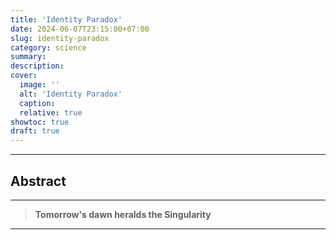 ```yaml
---
title: 'Identity Paradox'
date: 2024-06-07T23:15:00+07:00
slug: identity-paradox
category: science
summary:
description:
cover:
  image: ''
  alt: 'Identity Paradox'
  caption:
  relative: true
showtoc: true
draft: true
---
```


---

## Abstract

---

> **Tomorrow's dawn heralds the Singularity**

---
